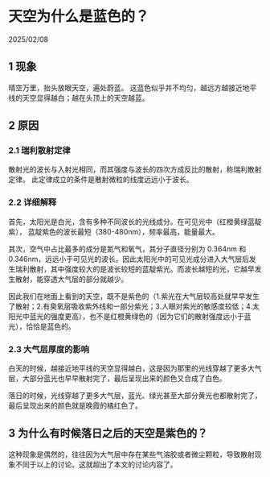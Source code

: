 # 天空为什么是蓝色的？

2025/02/08

## 1 现象

晴空万里，抬头放眼天空，遍处蔚蓝。
这蓝色似乎并不均匀，越远方越接近地平线的天空显得越白；越在头顶上的天空越蓝。

## 2 原因

### 2.1 瑞利散射定律

散射光的波长与入射光相同，而其强度与波长的四次方成反比的散射，称瑞利散射定律。
此定律成立的条件是散射微粒的线度远远小于波长。

### 2.2 详细解释

首先，太阳光是白光，含有多种不同波长的光线成分。在可见光中（红橙黄绿蓝靛紫），
蓝靛紫色的波长最短（380-480nm），频率最高，能量最大。

其次，空气中占比最多的成分是氮气和氧气，其分子直径分别为 0.364nm 和 0.346nm，远远小于可见光的波长。因此太阳光中的可见光成分进入大气层后发生瑞利散射，其中强度较大的是波长较短的蓝靛紫光。而波长越短的光，它越早发生散射，能穿透大气层的部分就越少。

因此我们在地面上看到的天空，既不是紫色的（1.紫光在大气层较高处就早早发生了散射；2.有臭氧层吸收紫外线和一部分紫光；3.人眼对紫光的敏感度较低；4.太阳光中蓝光的强度更高），也不是红橙黄绿色的（因为它们的散射强度远小于蓝光），恰恰是蓝色的。

### 2.3 大气层厚度的影响

白天的时候，越接近地平线的天空显得越白，这是因为那里的光线穿越了更多大气层，大部分蓝光也早早散射完了，最后呈现出来的颜色又合成了白色。

落日的时候，光线穿越了更多大气层，蓝光、绿光甚至大部分黄光也都散射完了，最后呈现出来的颜色就是晚霞的橘红色了。

## 3 为什么有时候落日之后的天空是紫色的？

这种现象是偶然的，往往因为大气层中存在某些气溶胶或者微尘颗粒，导致散射现象不同于以上的讨论。这就超出了本文的讨论内容了。
